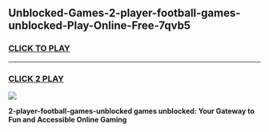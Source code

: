 
## Unblocked-Games-2-player-football-games-unblocked-Play-Online-Free-7qvb5
<h3>
<a href="https://premium76.site?title=2-player-football-games-unblocked&ref=26A">CLICK TO PLAY</a></h3>
<hr>

<h3>
<a href="https://premium76.site?title=2-player-football-games-unblocked&ref=26A">CLICK 2 PLAY</a>
  
</h3>

<a href="https://premium76.site?title=2-player-football-games-unblocked&ref=26A"><img src="https://clearcache.store/games.png"></a>


**2-player-football-games-unblocked games unblocked: Your Gateway to Fun and Accessible Online Gaming**
